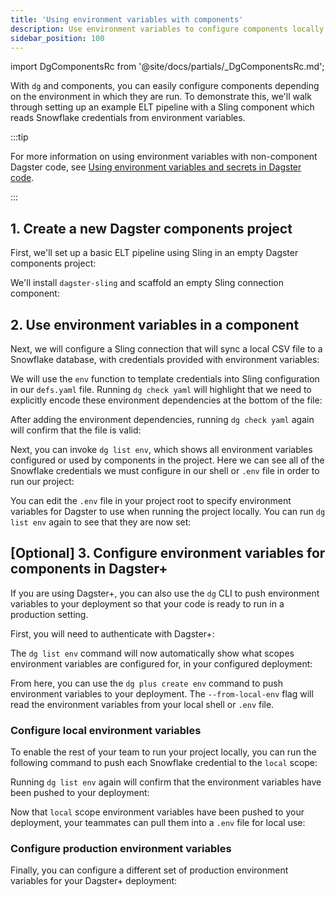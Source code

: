 ```yaml
---
title: 'Using environment variables with components'
description: Use environment variables to configure components locally and in Dagster+.
sidebar_position: 100
---
```


import DgComponentsRc from '@site/docs/partials/\_DgComponentsRc.md';

<DgComponentsRc />

With `dg` and components, you can easily configure components depending on the environment in which they are run. To demonstrate this, we'll walk through setting up an example ELT pipeline with a Sling component which reads Snowflake credentials from environment variables.

:::tip

For more information on using environment variables with non-component Dagster code, see [Using environment variables and secrets in Dagster code](/guides/operate/configuration/using-environment-variables-and-secrets).

:::

## 1. Create a new Dagster components project

First, we'll set up a basic ELT pipeline using Sling in an empty Dagster components project:

<CliInvocationExample path="docs_snippets/docs_snippets/guides/dg/using-env/generated/1-dg-init.txt" />

<CliInvocationExample path="docs_snippets/docs_snippets/guides/dg/using-env/generated/2-activate-venv.txt" />

We'll install `dagster-sling` and scaffold an empty Sling connection component:

<CliInvocationExample path="docs_snippets/docs_snippets/guides/dg/using-env/generated/3-uv-add-sling.txt" />

<WideContent maxSize={1100}>
  <CliInvocationExample path="docs_snippets/docs_snippets/guides/dg/using-env/generated/4-dg-list-components.txt" />
</WideContent>

<CliInvocationExample path="docs_snippets/docs_snippets/guides/dg/using-env/generated/5-dg-scaffold-sling.txt" />

## 2. Use environment variables in a component

Next, we will configure a Sling connection that will sync a local CSV file to a Snowflake database, with credentials provided with environment variables:

<CliInvocationExample path="docs_snippets/docs_snippets/guides/dg/using-env/generated/6-curl.txt" />

<CodeExample
  path="docs_snippets/docs_snippets/guides/dg/using-env/generated/7-replication.yaml"
  language="yaml"
  title="src/ingestion/defs/ingest_files/replication.yaml"
/>

We will use the `env` function to template credentials into Sling configuration in our `defs.yaml` file. Running `dg check yaml` will highlight that we
need to explicitly encode these environment dependencies at the bottom of the file:

<CodeExample
  path="docs_snippets/docs_snippets/guides/dg/using-env/generated/8-defs.yaml"
  language="yaml"
  title="src/ingestion/defs/ingest_files/defs.yaml"
/>

<CliInvocationExample path="docs_snippets/docs_snippets/guides/dg/using-env/generated/9-dg-component-check.txt" />

After adding the environment dependencies, running `dg check yaml` again will confirm that the file is valid:

<CodeExample
  path="docs_snippets/docs_snippets/guides/dg/using-env/generated/10-component-with-env-deps.yaml"
  language="yaml"
  title="src/ingestion/defs/ingest_files/defs.yaml"
/>

<CliInvocationExample path="docs_snippets/docs_snippets/guides/dg/using-env/generated/11-dg-component-check-fixed.txt" />

Next, you can invoke `dg list env`, which shows all environment variables configured or used by components in the project. Here we can see all of the Snowflake credentials we must configure in our shell or `.env` file in order to run our project:

<CliInvocationExample path="docs_snippets/docs_snippets/guides/dg/using-env/generated/12-dg-list-env.txt" />

You can edit the `.env` file in your project root to specify environment variables for Dagster to use when running the project locally. You can run `dg list env` again to see that they are now set:

<CliInvocationExample path="docs_snippets/docs_snippets/guides/dg/using-env/generated/13-inject-env.txt" />

<CliInvocationExample path="docs_snippets/docs_snippets/guides/dg/using-env/generated/14-dg-list-env.txt" />

## [Optional] 3. Configure environment variables for components in Dagster+

If you are using Dagster+, you can also use the `dg` CLI to push environment variables to your deployment so that your code is ready to run in a production setting.

First, you will need to authenticate with Dagster+:

<CliInvocationExample contents="dg plus login" />

The `dg list env` command will now automatically show what scopes environment variables are configured for, in your configured deployment:

<CliInvocationExample path="docs_snippets/docs_snippets/guides/dg/using-env/generated/15-dg-env-list.txt" />

From here, you can use the `dg plus create env` command to push environment variables to your deployment. The `--from-local-env` flag will read the environment variables from your local shell or `.env` file.

### Configure local environment variables

To enable the rest of your team to run your project locally, you can run the following command to push each Snowflake credential to the `local` scope:

<CliInvocationExample path="docs_snippets/docs_snippets/guides/dg/using-env/generated/16-dg-plus-env-add.txt" />

Running `dg list env` again will confirm that the environment variables have been pushed to your deployment:

<CliInvocationExample path="docs_snippets/docs_snippets/guides/dg/using-env/generated/17-dg-env-list.txt" />

Now that `local` scope environment variables have been pushed to your deployment, your teammates can pull them into a `.env` file for local use:

<CliInvocationExample path="docs_snippets/docs_snippets/guides/dg/using-env/generated/18-dg-env-pull.txt" />

### Configure production environment variables

Finally, you can configure a different set of production environment variables for your Dagster+ deployment:

<CliInvocationExample path="docs_snippets/docs_snippets/guides/dg/using-env/generated/19-dg-plus-env-add.txt" />

<CliInvocationExample path="docs_snippets/docs_snippets/guides/dg/using-env/generated/20-dg-env-list.txt" />
